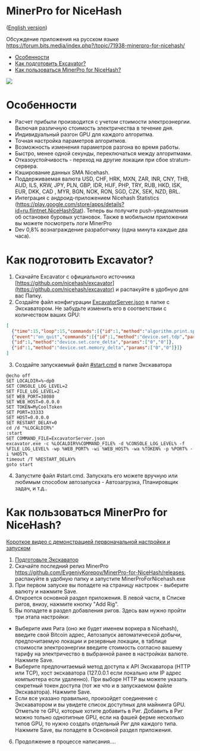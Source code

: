 # MinerPro for NiceHash

([English version](README.md))

Обсуждение приложения на русском языке https://forum.bits.media/index.php?/topic/71938-minerpro-for-nicehash/

- [Особенности](#features)
- [Как подготовить Excavator?](#PrepareExcavator)
- [Как пользоваться MinerPro for NiceHash?](#HowtoUseMinerProforNiceHash)

<img src="Resources/screenshot008.PNG" />

# <a name="features"></a> Особенности
- Расчет прибыли производится с учетом стоимости электроэнергии. Включая различную стоимость электричества в течение дня.
- Индивидуальный разгон GPU для каждого алгоритма.
- Точная настройка параметров алгоритмов.
- Возможность изменения параметров разгона во время работы.
- Быстро, менее одной секунды, переключаться между алгоритмами.
- Отказоустойчивость - переход на другие локации при сбое stratum-сервера.
- Кэширование данных SMA Nicehash.
- Поддерживаемая валюта USD, CHF, HRK, MXN, ZAR, INR, CNY, THB, AUD, ILS, KRW, JPY, PLN, GBP, IDR, HUF, PHP, TRY, RUB, HKD, ISK, EUR, DKK, CAD , MYR, BGN, NOK, RON, SGD, CZK, SEK, NZD, BRL.
- Интеграция с андроид-приложением Nicehash Statistics (https://play.google.com/store/apps/details?id=ru.flintnet.NiceHashStat). Теперь вы получите push-уведомления об остановке буровых установок. Также в мобильном приложении вы можете посмотреть логи MinerPro
- Dev 0,8% вознаграждение разработчику (одна минута каждые два часа).

# <a name="PrepareExcavator"></a> Как подготовить Excavator?

1. Скачайте Excavator с официального источника [https://github.com/nicehash/excavator](https://github.com/nicehash/excavator) и распакуйте в удобную для вас Папку.
2. Создайте файл конфигурации [ExcavatorServer.json](https://github.com/EvgeniyKorepov/MinerPro-for-NiceHash/blob/master/ExcavatorServer.json) в папке с Экскаватором. Не забудьте изменить его в соответствии с количеством ваших GPU:
```json
[
  {"time":15,"loop":15,"commands":[{"id":1,"method":"algorithm.print.speeds","params":[]}]},
  {"event":"on_quit","commands":[{"id":1,"method":"device.set.tdp","params":["0","100"]},
  {"id":1,"method":"device.set.core_delta","params":["0","0"]},
  {"id":1,"method":"device.set.memory_delta","params":["0","0"]}]}
]
 ```
3. Создайте запускаемый файл [#start.cmd](https://github.com/EvgeniyKorepov/MinerPro-for-NiceHash/blob/master/%23start.cmd) в папке Экскаватора 
```
@echo off
SET LOCALDIR=%~dp0
SET CONSOLE_LOG_LEVEL=2
SET FILE_LOG_LEVEL=2
SET WEB_PORT=38080
SET WEB_HOST=0.0.0.0
SET TOKEN=MyCoolToken
SET PORT=33333
SET HOST=0.0.0.0
SET RESTART_DELAY=0
cd /d "%LOCALDIR%"
:start
SET COMMAND_FILE=ExcavatorServer.json
excavator.exe -c %LOCALDIR%%COMMAND_FILE% -d %CONSOLE_LOG_LEVEL% -f %FILE_LOG_LEVEL% -wp %WEB_PORT% -wi %WEB_HOST% -wa %TOKEN% -p %PORT% -i %HOST%  
timeout /T %RESTART_DELAY%
goto start
```
4. Запустите файл #start.cmd. Запускать его можете вручную или любимым способом автозапуска - Автозагрузка, Планировщик задач, и т.д..

# <a name="HowtoUseMinerProforNiceHash"></a> Как пользоваться MinerPro for NiceHash?

 [Короткое видео с демонстрацией первоначальной настройки и запуском](https://youtu.be/zN5rWmuU2mc)
 
1. [Подготовьте Экскаватор](#PrepareExcavator)
2. Скачайте последний релиз MinerPro https://github.com/EvgeniyKorepov/MinerPro-for-NiceHash/releases, распакуйте в удобную папку и запустите MinerProForNicehash.exe
3. При первом запуске вы попадете на страницу настроек - выберите валюту и нажмите Save. 
4. Откроется основной раздел приложения. В левой части, в Списке ригов, внизу, нажмите кнопку "Add Rig".
5. Вы попадете в раздел добавления ригов. Здесь вам нужно пройти три этапа настройки:
  - Выберите имя Рига (оно же будет именем воркера в Nicehash), введите свой Bitcoin адрес, Автозапуск автоматической добычи, предпочитаемую локации и резервные локации, в таблице стоимости электроэнергии введите стоимость согласно вашему тарифу на электричество в выбранной ранее в настройках валюте. Нажмите Save.
  - Выберите предпочитаемый метод доступа к API Экскаватора (HTTP или TCP), хост экскаватора (127.0.0.1 если локально или IP адрес компьютера если удаленно). При выборе HTTP вы можете указать секретный токен доступа (тот же что и в запускаемом файле Экскаватора). Нажмите Save.
  - Если все указано правильно, произойдет соединение с Экскаватором и вы увидете список доступных для майнинга GPU. Отметьте те GPU, которые хотите добавить в Риг. Добавить в Риг можно тольно однотипные GPU, если на фашей ферме несколько типов GPU, то нужно создать отдельный Риг для каждого типа. Нажмите Save, вы попадете в Основной раздел приложения.
6. Продолжение в процессе написания....
